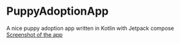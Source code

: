# PuppyAdoptionApp
A nice puppy adoption app written in Kotlin with Jetpack compose
[Screenshot of the app ](https://github.com/kevingermainbusiness/PuppyAdoptionApp/blob/master/screenshots/puppy_adoption_app_flyer.png)
